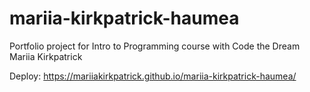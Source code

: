 # mariia-kirkpatrick-haumea
Portfolio project for Intro to Programming course with Code the Dream
Mariia Kirkpatrick

Deploy: https://mariiakirkpatrick.github.io/mariia-kirkpatrick-haumea/
